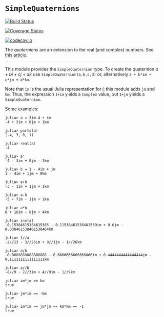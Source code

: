 # `SimpleQuaternions`



[![Build Status](https://travis-ci.org/scheinerman/SimpleQuaternions.jl.svg?branch=master)](https://travis-ci.org/scheinerman/SimpleQuaternions.jl)

[![Coverage Status](https://coveralls.io/repos/scheinerman/SimpleQuaternions.jl/badge.svg?branch=master&service=github)](https://coveralls.io/github/scheinerman/SimpleQuaternions.jl?branch=master)

[![codecov.io](http://codecov.io/github/scheinerman/SimpleQuaternions.jl/coverage.svg?branch=master)](http://codecov.io/github/scheinerman/SimpleQuaternions.jl?branch=master)

The *quaternions* are an extension to the real (and complex) numbers. See
[this article](https://en.wikipedia.org/wiki/Quaternion).

---

This module provides the `SimpleQuaternion` type. To create the quaternion 
*a + bi + cj + dk* use `SimpleQuaternion(a,b,c,d)` or, alternatively
`a + b*im + c*jm + d*km`. 

Note that `im` is the usual Julia representation for *i*; this module adds `jm` 
and `km`. Thus, the expression `1+im` yields a `Complex` value, but `1+jm` yields 
a `SimpleQuaternion`.

Some examples:
```
julia> a = 3im-4 + km
-4 + 3im + 0jm + 1km

julia> parts(a)
(-4, 3, 0, 1)

julia> real(a)
-4

julia> a'
-4 - 3im + 0jm - 1km

julia> b = 1 - 4im + jm
1 - 4im + 1jm + 0km

julia> a+b
-3 - 1im + 1jm + 1km

julia> a-b
-5 + 7im - 1jm + 1km

julia> a*b
8 + 18im - 8jm + 4km

julia> inv(a)
-0.15384615384615385 - 0.11538461538461539im + 0.0jm - 0.038461538461538464km

julia> 1//a
-2//13 - 3//26im + 0//1jm - 1//26km

julia> a/b
-0.8888888888888888 - 0.6666666666666666im + 0.4444444444444444jm - 0.1111111111111111km

julia> a//b
-8//9 - 2//3im + 4//9jm - 1//9km

julia> im*jm == km
true

julia> jm*im == -km
true

julia> im*im == jm*jm == km*km == -1
true
```
